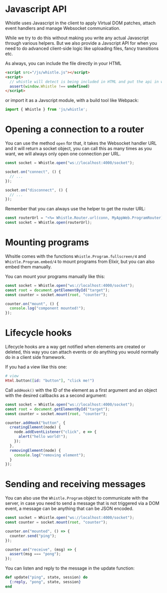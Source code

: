 # Javascript API

Whistle uses Javascript in the client to apply Virtual DOM patches, attach event handlers and manage Websocket communication. 

While we try to do this without making you write any actual Javascript through various helpers. But we also provide a Javscript API for when you need to do advanced client-side logic like uploading files, fancy transitions etc.

As always, you can include the file directly in your HTML

```html
<script src="/js/whistle.js"></script>
<script>
  // whistle will detect is being included in HTML and put the api in window.Whistle
  assert(window.Whistle !== undefined)
</script>
```

or import it as a Javscript module, with a build tool like Webpack:
 
```js
import { Whistle } from 'js/whistle';
```

# Opening a connection to a router

You can use the method `open` for that, it takes the Websocket handler URL and it will return a socket object, you can call this as many times as you want, we will always only open one connection per URL.

```js
const socket = Whistle.open("ws://localhost:4000/socket");

socket.on("connect", () {
  // ...
});

socket.on("disconnect", () {
  // ...
});
```

Remember that you can always use the helper to get the router URL:

```js
const routerUrl = "<%= Whistle.Router.url(conn, MyAppWeb.ProgramRouter) %>";
const socket = Whistle.open(routerUrl);
```

# Mounting programs

Whsitle comes with the functions `Whistle.Program.fullscreen/4` and `Whistle.Program.embed/4` to mount programs from Elixir, but you can also embed them manually.

You can mount your programs manually like this:

```js
const socket = Whistle.open("ws://localhost:4000/socket");
const root = document.getElementById("target");
const counter = socket.mount(root, "counter");

counter.on("mount", () {
  console.log("component mounted!");
});
```

# Lifecycle hooks

Lifecycle hooks are a way get notified when elements are created or deleted, this way you can attach events or do anything you would normally do in a client side framework.

If you had a view like this one:

```elixir
# view
Html.button([id: "button"], "click me!")
```

Call `addHook()` with the ID of the element as a first argument and an object with the desired callbacks as a second argument:


```js
const socket = Whistle.open("ws://localhost:4000/socket");
const root = document.getElementById("target");
const counter = socket.mount(root, "counter");

counter.addHook("button", {
  creatingElement(node) {
    node.addEventListener("click", e => {
      alert("hello world!");
    });
  },
  removingElement(node) {
    console.log("removing element");
  }
});
```

# Sending and receiving messages

You can also use the `Whistle.Program` object to communicate with the server, in case you need to send a message that is not triggered via a DOM event, a message can be anything that can be JSON encoded.


```js
const socket = Whistle.open("ws://localhost:4000/socket");
const counter = socket.mount(root, "counter");

counter.on("mounted", () => {
  counter.send("ping");
});

counter.on("receive", (msg) => {
  assert(msg === "pong");
});
```

You can listen and reply to the message in the update function:

```elixir
def update("ping", state, session) do
  {:reply, "pong", state, session}
end
```
